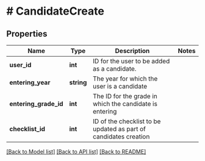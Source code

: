 # # CandidateCreate

## Properties

Name | Type | Description | Notes
------------ | ------------- | ------------- | -------------
**user_id** | **int** | ID for the user to be added as a candidate. |
**entering_year** | **string** | The year for which the user is a candidate |
**entering_grade_id** | **int** | The ID for the grade in which the candidate is entering |
**checklist_id** | **int** | ID of the checklist to be updated as part of candidates creation |

[[Back to Model list]](../../README.md#models) [[Back to API list]](../../README.md#endpoints) [[Back to README]](../../README.md)
